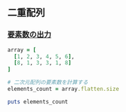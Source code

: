 ## 二重配列
### [要素数の出力](https://paiza.jp/works/mondai/array_primer/array_primer__2dmatrix_output_step1)

```Ruby
array = [
  [1, 2, 3, 4, 5, 6],
  [8, 1, 3, 3, 1, 8]
]

# 二次元配列の要素数を計算する
elements_count = array.flatten.size

puts elements_count
```

